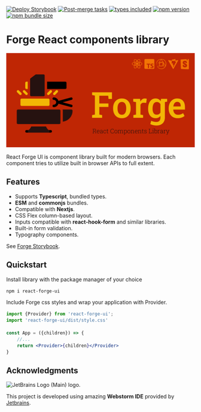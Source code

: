 [![Deploy Storybook](https://github.com/morewings/react-forge-ui/actions/workflows/pages.yml/badge.svg)](https://github.com/morewings/react-forge-ui/actions/workflows/pages.yml)
[![Post-merge tasks](https://github.com/morewings/react-forge-ui/actions/workflows/merge-jobs.yml/badge.svg)](https://github.com/morewings/react-forge-ui/actions/workflows/merge-jobs.yml)
[![types included](https://img.shields.io/github/package-json/types/morewings/react-forge-ui)](https://github.com/morewings/react-forge-ui)
[![npm version](https://badge.fury.io/js/react-forge-ui.svg)](https://www.npmjs.com/package/react-forge-ui)
[![npm bundle size](https://deno.bundlejs.com/badge?q=react-forge-ui@latest&config={"esbuild":{"external":["react","react-dom"]}})](https://bundlejs.com/?bundle&q=react-forge-ui@latest&config={"analysis":"treemap","esbuild":{"external":["react","react-dom"]}})

# Forge React components library

[![NPM library Create React App template logo](./design/logo.png)](#)

React Forge UI is component library built for modern browsers. Each component tries to utilize built in browser APIs to full extent.

## Features

- Supports **Typescript**, bundled types.
- **ESM** and **commonjs** bundles.
- Compatible with **Nextjs**.
- CSS Flex column-based layout.
- Inputs compatible with **react-hook-form** and similar libraries.
- Built-in form validation.
- Typography components.

See [Forge Storybook](https://morewings.github.io/react-forge-ui/).

## Quickstart

Install library with the package manager of your choice

```bash
npm i react-forge-ui
```

Include Forge css styles and wrap your application with Provider.

```jsx
import {Provider} from 'react-forge-ui';
import 'react-forge-ui/dist/style.css'

const App = ({children}) => {
    //...
    return <Provider>{children}</Provider>
}
```

## Acknowledgments

<img width="222" src="https://resources.jetbrains.com/storage/products/company/brand/logos/jb_beam.png" alt="JetBrains Logo (Main) logo.">

This project is developed using amazing **Webstorm IDE** provided by [Jetbrains](https://www.jetbrains.com).


